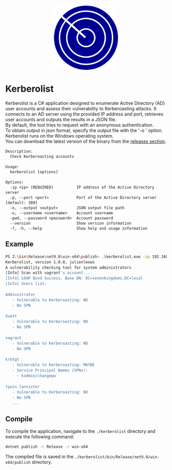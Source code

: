 <p align="center">
  <img src="logo.png" width="200" />
</p>

# Kerberolist
Kerberolist is a C# application designed to enumerate Active Directory (AD) user accounts and assess their 
vulnerability to Kerberoasting attacks. It connects to an AD server using the provided IP address and port, 
retrieves user accounts and outputs the results in a JSON file.  
By default, the tool tries to request with an anonymous authentication.  
To obtain output in json format, specify the output file with the '-o <file>' option.
Kerberolist runs on the Windows operating system.  
You can download the latest version of the binary from the [releases section](https://github.com/julienleows/kerberolist/releases).

```text
Description:
  Check Kerberoasting accounts

Usage:
  kerberolist [options]

Options:
  -ip <ip> (REQUIRED)          IP address of the Active Directory server
  -p, --port <port>            Port of the Active Directory server [default: 389]
  -o, --output <output>        JSON output file path
  -u, --username <username>    Account username
  -pwd, --password <password>  Account password
  --version                    Show version information
  -?, -h, --help               Show help and usage information
```

## Example
```bash
PS Z:\bin\Release\net9.0\win-x64\publish> .\kerberolist.exe -ip 192.168.1.13 -u admin -pwd strongpassword -o user.json
Kerberolist, version 1.0.0, julienleows
A vulnerability checking tool for system administrators
[Info] Scan with vagrant's account...
[Info] LDAP Bind Success. Base DN: DC=sevenkingdoms,DC=local
[Info] Users list:

Administrator
   - Vulnerable to Kerberoasting: NO
   - No SPN

Guest
   - Vulnerable to Kerberoasting: NO
   - No SPN

vagrant
   - Vulnerable to Kerberoasting: NO
   - No SPN

krbtgt
   - Vulnerable to Kerberoasting: MAYBE
   - Service Principal Names (SPNs):
     - kadmin/changepw

tywin.lannister
   - Vulnerable to Kerberoasting: NO
   - No SPN
   ...
```

## Compile
To compile the application, navigate to the `./kerberolist` directory and execute the following command:
```bash
dotnet publish -c Release -r win-x64
```  
The compiled file is saved in the `./kerberolist/bin/Release/net9.0/win-x64/publish` directory.
